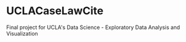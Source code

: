 # UCLACaseLawCite

Final project for UCLA's Data Science - Exploratory Data Analysis and Visualization